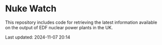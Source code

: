 # Nuke Watch

This repository includes code for retrieving the latest information available on the output of EDF nuclear power plants in the UK.

Last updated: 2024-11-07 20:14